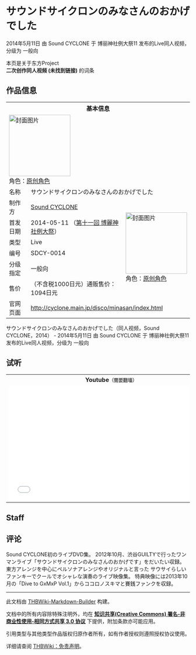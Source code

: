 # サウンドサイクロンのみなさんのおかげでした

<!-- source html: G:\repos\THBWiki-Markdown-Builder\THBWikiMarkdown\Temp\main\0\04\ns0%3A%E3%82%B5%E3%82%A6%E3%83%B3%E3%83%89%E3%82%B5%E3%82%A4%E3%82%AF%E3%83%AD%E3%83%B3%E3%81%AE%E3%81%BF%E3%81%AA%E3%81%95%E3%82%93%E3%81%AE%E3%81%8A%E3%81%8B%E3%81%92%E3%81%A7%E3%81%97%E3%81%9F.html -->

2014年5月11日 由 Sound CYCLONE 于 博丽神社例大祭11 发布的Live同人视频，分级为 一般向

本页是关于东方Project  
 **二次创作同人视频 (未找到链接)** 的词条

## 作品信息

<table><tbody><tr><th colspan="3">基本信息</th></tr><tr><td class="cover-artwork-mobile" colspan="2"><a href="./文件-サウンドサイクロンのみなさんのおかげでした封面.jpg.md" class="image" title="封面图片"><img alt="封面图片" src="https://upload.thwiki.cc/thumb/d/d7/%E3%82%B5%E3%82%A6%E3%83%B3%E3%83%89%E3%82%B5%E3%82%A4%E3%82%AF%E3%83%AD%E3%83%B3%E3%81%AE%E3%81%BF%E3%81%AA%E3%81%95%E3%82%93%E3%81%AE%E3%81%8A%E3%81%8B%E3%81%92%E3%81%A7%E3%81%97%E3%81%9F%E5%B0%81%E9%9D%A2.jpg/168px-%E3%82%B5%E3%82%A6%E3%83%B3%E3%83%89%E3%82%B5%E3%82%A4%E3%82%AF%E3%83%AD%E3%83%B3%E3%81%AE%E3%81%BF%E3%81%AA%E3%81%95%E3%82%93%E3%81%AE%E3%81%8A%E3%81%8B%E3%81%92%E3%81%A7%E3%81%97%E3%81%9F%E5%B0%81%E9%9D%A2.jpg" decoding="async" loading="lazy" width="168" height="168" srcset="https://upload.thwiki.cc/thumb/d/d7/%E3%82%B5%E3%82%A6%E3%83%B3%E3%83%89%E3%82%B5%E3%82%A4%E3%82%AF%E3%83%AD%E3%83%B3%E3%81%AE%E3%81%BF%E3%81%AA%E3%81%95%E3%82%93%E3%81%AE%E3%81%8A%E3%81%8B%E3%81%92%E3%81%A7%E3%81%97%E3%81%9F%E5%B0%81%E9%9D%A2.jpg/252px-%E3%82%B5%E3%82%A6%E3%83%B3%E3%83%89%E3%82%B5%E3%82%A4%E3%82%AF%E3%83%AD%E3%83%B3%E3%81%AE%E3%81%BF%E3%81%AA%E3%81%95%E3%82%93%E3%81%AE%E3%81%8A%E3%81%8B%E3%81%92%E3%81%A7%E3%81%97%E3%81%9F%E5%B0%81%E9%9D%A2.jpg 1.5x, https://upload.thwiki.cc/thumb/d/d7/%E3%82%B5%E3%82%A6%E3%83%B3%E3%83%89%E3%82%B5%E3%82%A4%E3%82%AF%E3%83%AD%E3%83%B3%E3%81%AE%E3%81%BF%E3%81%AA%E3%81%95%E3%82%93%E3%81%AE%E3%81%8A%E3%81%8B%E3%81%92%E3%81%A7%E3%81%97%E3%81%9F%E5%B0%81%E9%9D%A2.jpg/336px-%E3%82%B5%E3%82%A6%E3%83%B3%E3%83%89%E3%82%B5%E3%82%A4%E3%82%AF%E3%83%AD%E3%83%B3%E3%81%AE%E3%81%BF%E3%81%AA%E3%81%95%E3%82%93%E3%81%AE%E3%81%8A%E3%81%8B%E3%81%92%E3%81%A7%E3%81%97%E3%81%9F%E5%B0%81%E9%9D%A2.jpg 2x" data-file-width="500" data-file-height="500"></a><div class="cover-char">角色：<a href="/index.php?title=%E5%8E%9F%E5%88%9B%E8%A7%92%E8%89%B2&amp;action=edit&amp;redlink=1" class="new" title="原创角色（页面不存在）">原创角色</a></div></td>
</tr><tr><td class="label">名称</td><td colspan="2"> サウンドサイクロンのみなさんのおかげでした </td></tr><tr><td class="label">制作方</td><td><a href="./Sound_CYCLONE.md" title="Sound CYCLONE">Sound CYCLONE</a></td><td class="cover-artwork" rowspan="6" style="min-width:168px;"><a href="./文件-サウンドサイクロンのみなさんのおかげでした封面.jpg.md" class="image" title="封面图片"><img alt="封面图片" src="https://upload.thwiki.cc/thumb/d/d7/%E3%82%B5%E3%82%A6%E3%83%B3%E3%83%89%E3%82%B5%E3%82%A4%E3%82%AF%E3%83%AD%E3%83%B3%E3%81%AE%E3%81%BF%E3%81%AA%E3%81%95%E3%82%93%E3%81%AE%E3%81%8A%E3%81%8B%E3%81%92%E3%81%A7%E3%81%97%E3%81%9F%E5%B0%81%E9%9D%A2.jpg/168px-%E3%82%B5%E3%82%A6%E3%83%B3%E3%83%89%E3%82%B5%E3%82%A4%E3%82%AF%E3%83%AD%E3%83%B3%E3%81%AE%E3%81%BF%E3%81%AA%E3%81%95%E3%82%93%E3%81%AE%E3%81%8A%E3%81%8B%E3%81%92%E3%81%A7%E3%81%97%E3%81%9F%E5%B0%81%E9%9D%A2.jpg" decoding="async" loading="lazy" width="168" height="168" srcset="https://upload.thwiki.cc/thumb/d/d7/%E3%82%B5%E3%82%A6%E3%83%B3%E3%83%89%E3%82%B5%E3%82%A4%E3%82%AF%E3%83%AD%E3%83%B3%E3%81%AE%E3%81%BF%E3%81%AA%E3%81%95%E3%82%93%E3%81%AE%E3%81%8A%E3%81%8B%E3%81%92%E3%81%A7%E3%81%97%E3%81%9F%E5%B0%81%E9%9D%A2.jpg/252px-%E3%82%B5%E3%82%A6%E3%83%B3%E3%83%89%E3%82%B5%E3%82%A4%E3%82%AF%E3%83%AD%E3%83%B3%E3%81%AE%E3%81%BF%E3%81%AA%E3%81%95%E3%82%93%E3%81%AE%E3%81%8A%E3%81%8B%E3%81%92%E3%81%A7%E3%81%97%E3%81%9F%E5%B0%81%E9%9D%A2.jpg 1.5x, https://upload.thwiki.cc/thumb/d/d7/%E3%82%B5%E3%82%A6%E3%83%B3%E3%83%89%E3%82%B5%E3%82%A4%E3%82%AF%E3%83%AD%E3%83%B3%E3%81%AE%E3%81%BF%E3%81%AA%E3%81%95%E3%82%93%E3%81%AE%E3%81%8A%E3%81%8B%E3%81%92%E3%81%A7%E3%81%97%E3%81%9F%E5%B0%81%E9%9D%A2.jpg/336px-%E3%82%B5%E3%82%A6%E3%83%B3%E3%83%89%E3%82%B5%E3%82%A4%E3%82%AF%E3%83%AD%E3%83%B3%E3%81%AE%E3%81%BF%E3%81%AA%E3%81%95%E3%82%93%E3%81%AE%E3%81%8A%E3%81%8B%E3%81%92%E3%81%A7%E3%81%97%E3%81%9F%E5%B0%81%E9%9D%A2.jpg 2x" data-file-width="500" data-file-height="500"></a><div class="cover-char">角色：<a href="/index.php?title=%E5%8E%9F%E5%88%9B%E8%A7%92%E8%89%B2&amp;action=edit&amp;redlink=1" class="new" title="原创角色（页面不存在）">原创角色</a></div></td>
</tr><tr><td class="label">首发日期</td><td>2014-05-11&#160;（<a href="/展会作品列表?e=%E5%8D%9A%E4%B8%BD%E7%A5%9E%E7%A4%BE%E4%BE%8B%E5%A4%A7%E7%A5%AD%2311">第十一回 博麗神社例大祭</a>）</td></tr><tr><td class="label">类型</td><td>Live</td></tr><tr><td class="label">编号</td><td>SDCY-0014</td></tr><tr><td class="label">分级指定</td><td>一般向</td></tr><tr><td class="label">售价</td><td>（不含税1000日元）通贩售价：1094日元</td></tr>
<tr><td class="label">官网页面</td><td colspan="2"><a rel="nofollow" class="external free" href="http://cyclone.main.jp/disco/minasan/index.html">http://cyclone.main.jp/disco/minasan/index.html</a></td></tr></tbody></table>

サウンドサイクロンのみなさんのおかげでした（同人视频，Sound CYCLONE，2014） - 2014年5月11日 由 Sound CYCLONE 于 博丽神社例大祭11 发布的Live同人视频，分级为 一般向

## 试听

<table>

<tbody><tr>
<th>Youtube<span style="font-family: sans-serif; cursor: default; color:#555; font-size: 0.8em; bottom: 0.1em; font-weight: bold;" title="连接到需要翻墙网页">（需要翻墙）</span>
</th></tr>
<tr>
<td><iframe width="560" height="315" src="//www.youtube-nocookie.com/embed/yykA2gO_4uE?" frameborder="0" allowfullscreen=""></iframe>
</td></tr></tbody></table>



## Staff

## 评论
  
Sound CYCLONE初のライブDVD集。
2012年10月、渋谷GUILTYで行ったワンマンライブ「サウンドサイクロンのみなさんのおかげです」をだいたい収録。
東方アレンジを中心にペルソナアレンジやオリジナルと言った
サウサイらしいファンキーでクールでオシャレな演奏のライブ映像集。
特典映像には2013年10月の「Dive to GxMxP Vol.1」からココロノスキマと賽銭ファンクを収録。
  





---

此文档由 [THBWiki-Markdown-Builder](https://github.com/Delsin-Yu/THBWiki-Markdown-Builder) 构建。

文档中的所有内容除特殊注明外，均在 [**知识共享(Creative Commons) 署名-非商业性使用-相同方式共享 3.0 协议**](https://creativecommons.org/licenses/by-sa/3.0/deed.zh-hans) 下提供，附加条款亦可能应用。

引用类型与其他类型作品版权归原作者所有，如有作者授权则遵照授权协议使用。

详细请查阅 [THBWiki：免责声明](https://thbwiki.cc/THBWiki:%E5%85%8D%E8%B4%A3%E5%A3%B0%E6%98%8E)。

